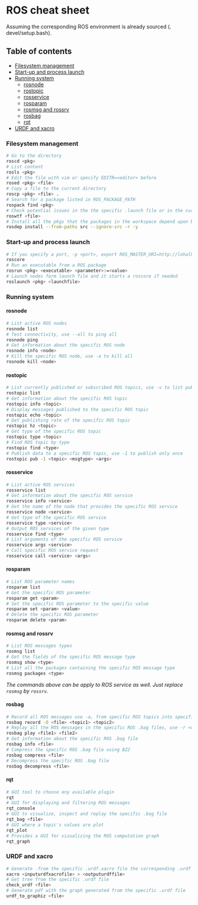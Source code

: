 # ROS cheat sheet
Assuming the corresponding ROS environment is already sourced (. devel/setup.bash).

## Table of contents
* [Filesystem management](#Filesystem-management)
* [Start-up and process launch](#start-up-and-process-launch)
* [Running system](#Running-system)
  * [rosnode](#rosnode)
  * [rostopic](#rostopic)
  * [rosservice](#rosservice)
  * [rosparam](#rosparam)
  * [rosmsg and rossrv](#rosmsg-and-rossrv)
  * [rosbag](#rosbag)
  * [rqt](#rqt)
* [URDF and xacro](#URDF-and-xacro)

### Filesystem management
```sh
# Go to the directory
roscd <pkg>
# List content
rosls <pkg>
# Edit the file with vim or specify EDITR=<editor> before
rosed <pkg> <file>
# Copy a file to the current directory
roscp <pkg> <file> .
# Search for a package listed in ROS_PACKAGE_PATH
rospack find <pkg>
# Check potential issues in the the specific .launch file or in the current pkg if no file is specified
roswtf <file>
# Install all the pkgs that the packages in the workspace depend upon but are missing in the PC
rosdep install --from-paths src --ignore-src -r -y
```

### Start-up and process launch
```sh
# If you specify a port, -p <port>, export ROS_MASTER_URI=http://lohalhost:<port>
roscore
# Run an executable from a ROS package
rosrun <pkg> <executable> <parameter>:=<value>
# Launch nodes form launch file and it starts a roscore if needed
roslaunch <pkg> <launchfile>
```

### Running system
#### rosnode
```sh
# List active ROS nodes
rosnode list
# Test connectivity, use --all to ping all
rosnode ping
# Get information about the specific ROS node
rosnode info <node>
# Kill the specific ROS node, use -a to kill all
rosnode kill <node>
```

#### rostopic
```sh
# List currently published or subscribed ROS topics, use -v to list publishers and subscribers as well
rostopic list
# Get information about the specific ROS topic
rostopic info <topic>
# Display messages published to the specific ROS topic
rostopic echo <topic>
# Get publishing rate of the specific ROS topic
rostopic hz <topic>
# Get type of the specific ROS topic
rostopic type <topic>
# Find ROS topic by type
rostopic find <type>
# Publish data to a specific ROS topic, use -1 to publish only once
rostopic pub -1 <topic> <msgtype> <args>
```

#### rosservice
```sh
# List active ROS services
rosservice list
# Get information about the specific ROS service
rosservice info <service>
# Get the name of the node that provides the specific ROS service
rosservice node <service>
# Get type of the specific ROS service
rosservice type <service>
# Output ROS services of the given type
rosservice find <type>
# List arguments of the specific ROS service
rosservice args <service>
# Call specific ROS service request
rosservice call <service> <args>
```

#### rosparam
```sh
# List ROS parameter names
rosparam list
# Get the specific ROS parameter
rosparam get <param>
# Set the specific ROS parameter to the specific value
rosparam set <param> <value>
# Delete the specific ROS parameter
rosparam delete <param>
```

#### rosmsg and rossrv
```sh
# List ROS messages types
rosmsg list
# Get the fields of the specific ROS message type
rosmsg show <type>
# List all the packages containing the specific ROS message type
rosmsg packages <type>
```
_The commands above can be apply to ROS service as well. Just replace `rosmsg` by `rossrv`._

#### rosbag
```sh
# Record all ROS messages use -a, from specific ROS topics into specific file -O and use -l <val> to set a maximum messages to be recorded from each topics
rosbag record -O <file> <topic1> <topic2>
# Replay all the ROS messages in the specific ROS .bag files, use -r <value> to change the rate
rosbag play <file1> <file2>
# Get information about the specific ROS .bag file
rosbag info <file>
# Compress the specific ROS .bag file using BZ2
rosbag compress <file>
# Decompress the specific ROS .bag file
rosbag decompress <file>
```

#### rqt
```sh
# GUI tool to choose any available plugin
rqt
# GUI for displaying and filtering ROS messages
rqt_console
# GUI to visualize, inspect and replay the specific .bag file
rqt_bag <file>
# GUI where a topic's values are plot
rqt_plot
# Provides a GUI for vizualizing the ROS computation graph
rqt_graph
```

### URDF and xacro
```sh
# Generate .from the specific .urdf.xacro file the corresponding .urdf file
xacro <inputurdfxacrofile> > <outputurdffile>
# Get tree from the specific .urdf file
check_urdf <file>
# Generate pdf with the graph generated from the specific .urdf file
urdf_to_graphiz <file>
```
